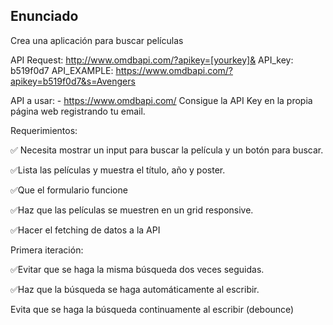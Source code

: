 ## Enunciado

Crea una aplicación para buscar películas

API Request: http://www.omdbapi.com/?apikey=[yourkey]&
API_key: b519f0d7
API_EXAMPLE: https://www.omdbapi.com/?apikey=b519f0d7&s=Avengers

API a usar: - https://www.omdbapi.com/
Consigue la API Key en la propia página web registrando tu email.

Requerimientos:

✅ Necesita mostrar un input para buscar la película y un botón para buscar.

✅Lista las películas y muestra el título, año y poster.

✅Que el formulario funcione

 ✅Haz que las películas se muestren en un grid responsive.

 ✅Hacer el fetching de datos a la API

Primera iteración:

 ✅Evitar que se haga la misma búsqueda dos veces seguidas.

 ✅Haz que la búsqueda se haga automáticamente al escribir.

 Evita que se haga la búsqueda continuamente al escribir (debounce)